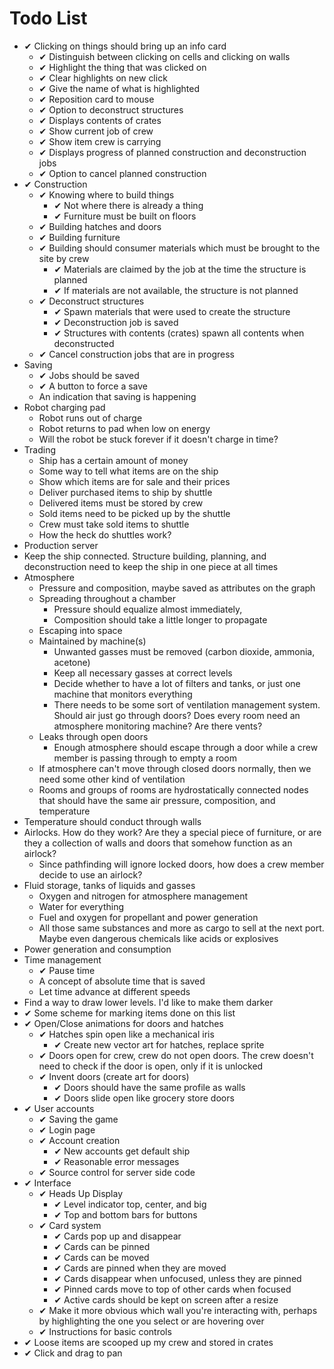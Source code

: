 # Todo List

 - &#10004; Clicking on things should bring up an info card
   - &#10004; Distinguish between clicking on cells and clicking on walls
   - &#10004; Highlight the thing that was clicked on
   - &#10004; Clear highlights on new click
   - &#10004; Give the name of what is highlighted
   - &#10004; Reposition card to mouse
   - &#10004; Option to deconstruct structures
   - &#10004; Displays contents of crates
   - &#10004; Show current job of crew
   - &#10004; Show item crew is carrying
   - &#10004; Displays progress of planned construction and deconstruction jobs
   - &#10004; Option to cancel planned construction
 - &#10004; Construction
   - &#10004; Knowing where to build things
     - &#10004; Not where there is already a thing
     - &#10004; Furniture must be built on floors
   - &#10004; Building hatches and doors
   - &#10004; Building furniture
   - &#10004; Building should consumer materials which must be brought to the site by crew
     - &#10004; Materials are claimed by the job at the time the structure is planned
     - &#10004; If materials are not available, the structure is not planned
   - &#10004; Deconstruct structures
     - &#10004; Spawn materials that were used to create the structure
     - &#10004; Deconstruction job is saved
     - &#10004; Structures with contents (crates) spawn all contents when deconstructed
   - &#10004; Cancel construction jobs that are in progress
 - Saving
   - &#10004; Jobs should be saved
   - &#10004; A button to force a save
   - An indication that saving is happening
 - Robot charging pad
   - Robot runs out of charge
   - Robot returns to pad when low on energy
   - Will the robot be stuck forever if it doesn't charge in time?
 - Trading
   - Ship has a certain amount of money
   - Some way to tell what items are on the ship
   - Show which items are for sale and their prices
   - Deliver purchased items to ship by shuttle
   - Delivered items must be stored by crew
   - Sold items need to be picked up by the shuttle
   - Crew must take sold items to shuttle
   - How the heck do shuttles work?
 - Production server
 - Keep the ship connected.  Structure building, planning, and deconstruction need to keep the ship in one piece at all times
 - Atmosphere
   - Pressure and composition, maybe saved as attributes on the graph
   - Spreading throughout a chamber
     - Pressure should equalize almost immediately,
     - Composition should take a little longer to propagate
   - Escaping into space
   - Maintained by machine(s)
     - Unwanted gasses must be removed (carbon dioxide, ammonia, acetone)
     - Keep all necessary gasses at correct levels
     - Decide whether to have a lot of filters and tanks, or just one machine
     that monitors everything
     - There needs to be some sort of ventilation management system.  Should air just go through doors?  Does every room need an atmosphere monitoring machine?  Are there vents?
   - Leaks through open doors
     - Enough atmosphere should escape through a door while a crew member is passing through to empty a room
   - If atmosphere can't move through closed doors normally, then we need some other kind of ventilation
   - Rooms and groups of rooms are hydrostatically connected nodes that should have the same air pressure, composition, and temperature
 - Temperature should conduct through walls
 - Airlocks.  How do they work? Are they a special piece of furniture, or are they a collection of walls and doors that somehow function as an airlock?
   - Since pathfinding will ignore locked doors, how does a crew member decide to use an airlock?
 - Fluid storage, tanks of liquids and gasses
   - Oxygen and nitrogen for atmosphere management
   - Water for everything
   - Fuel and oxygen for propellant and power generation
   - All those same substances and more as cargo to sell at the next port. Maybe even dangerous chemicals like acids or explosives
 - Power generation and consumption
 - Time management
   - &#10004; Pause time
   - A concept of absolute time that is saved
   - Let time advance at different speeds
 - Find a way to draw lower levels.  I'd like to make them darker
 - &#10004; Some scheme for marking items done on this list
 - &#10004; Open/Close animations for doors and hatches
   - &#10004; Hatches spin open like a mechanical iris
     - &#10004; Create new vector art for hatches, replace sprite
   - &#10004; Doors open for crew, crew do not open doors.  The crew doesn't need to check if the door is open, only if it is unlocked
   - &#10004; Invent doors (create art for doors)
     - &#10004; Doors should have the same profile as walls
     - &#10004; Doors slide open like grocery store doors
 - &#10004; User accounts
   - &#10004; Saving the game
   - &#10004; Login page
   - &#10004; Account creation
     - &#10004; New accounts get default ship
     - &#10004; Reasonable error messages
   - &#10004; Source control for server side code
 - &#10004; Interface
   - &#10004; Heads Up Display
     - &#10004; Level indicator top, center, and big
     - &#10004; Top and bottom bars for buttons
   - &#10004; Card system
     - &#10004; Cards pop up and disappear
     - &#10004; Cards can be pinned
     - &#10004; Cards can be moved
     - &#10004; Cards are pinned when they are moved
     - &#10004; Cards disappear when unfocused, unless they are pinned
     - &#10004; Pinned cards move to top of other cards when focused
     - &#10004; Active cards should be kept on screen after a resize
   - &#10004; Make it more obvious which wall you're interacting with, perhaps by highlighting the one you select or are hovering over
   - &#10004; Instructions for basic controls
 - &#10004; Loose items are scooped up my crew and stored in crates
 - &#10004; Click and drag to pan
